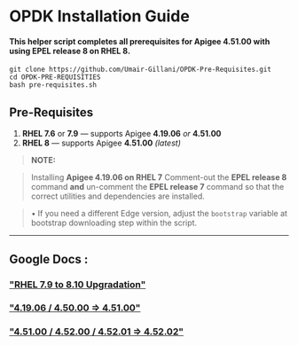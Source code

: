 # OPDK Installation Guide

#### This helper script completes all prerequisites for **Apigee 4.51.00** with using **EPEL release 8** on RHEL 8.

```
git clone https://github.com/Umair-Gillani/OPDK-Pre-Requisites.git
cd OPDK-PRE-REQUISITIES
bash pre-requisites.sh
```


## Pre-Requisites

1. **RHEL 7.6** or **7.9** — supports Apigee **4.19.06** *or* **4.51.00**
2. **RHEL 8** — supports Apigee **4.51.00** *(latest)*

> **NOTE:**

> Installing **Apigee 4.19.06 on RHEL 7**  Comment-out the **EPEL release 8** command **and** un-comment the **EPEL release 7** command so that the correct utilities and dependencies are installed.

> • If you need a different Edge version, adjust the `bootstrap` variable at bootstrap downloading step within the script.



---

<!-- 👉 Insert any shell commands or configuration snippets below, as needed -->



## Google Docs :
### ["RHEL 7.9 to 8.10 Upgradation"](https://docs.google.com/document/d/1_EYJRxjfI7dlr7XZiXTZwc7bUN00zmdJFUONb8pxsfM/edit?tab=t.0#heading=h.duhc3ql958ii)

###  ["4.19.06 / 4.50.00 => 4.51.00"](https://docs.google.com/document/d/1_EYJRxjfI7dlr7XZiXTZwc7bUN00zmdJFUONb8pxsfM/edit?tab=t.0#heading=h.opbj9rb7c1w)

### ["4.51.00 / 4.52.00 / 4.52.01 => 4.52.02"](https://docs.google.com/document/d/1_EYJRxjfI7dlr7XZiXTZwc7bUN00zmdJFUONb8pxsfM/edit?tab=t.0#heading=h.j93noixnrwxp)



